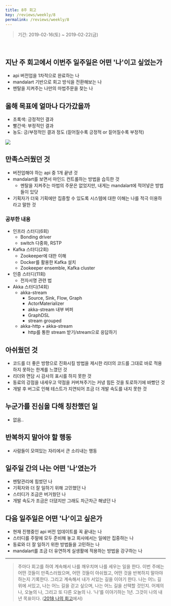```yaml
---
title: 8주 회고
key: /reviews/weekly/8
permalink: /reviews/weekly/8
---
```


> 기간: 2019-02-16(토) ~ 2019-02-22(금)
<br/>

## 지난 주 회고에서 이번주 일주일은 어떤 '나'이고 싶었는가
- api 버전업을 1차적으로 완료하는 나
- mandalart 기반으로 회고 방식을 전환해보는 나
- 멘탈을 지켜주는 나만의 마법주문을 찾는 나

## 올해 목표에 얼마나 다가갔을까
- 초록색: 긍정적인 결과
- 빨간색: 부정적인 결과
- 농도: 긍/부정적인 결과 정도 (짙어질수록 긍정적 or 짙어질수록 부정적)

<img src="https://github.com/ssosso/ssosso.github.io/blob/master/_posts/.images/8%EC%A3%BC-%ED%9A%8C%EA%B3%A0_1.png?raw=true"/>


## 만족스러웠던 것
- 버전업해야 하는 api 중 1개 끝낸 것
- mandalart를 보면서 마인드 컨트롤하는 방법을 습득한 것
  - 멘탈을 지켜주는 마법의 주문은 없었지만, 내게는 mandalart에 적어넣은 방법들이 있닷
- 기획자가 더욱 기획에만 집중할 수 있도록 시스템에 대한 이해는 나를 적극 이용하라고 말한 것

### 공부한 내용
- 인프라 스터디(6회)
  - Bonding driver
  - switch 다중화, RSTP
- Kafka 스터디(2회)
  - Zookeeper에 대한 이해
  - Docker를 활용한 Kafka 설치
  - Zookeeper ensemble, Kafka cluster
- 인증 스터디(11회)
  - 전자서명 관련 법
- Akka 스터디(14회)
  - akka-stream
    - Source, Sink, Flow, Graph
    - ActorMaterializer
    - akka-stream 내부 버퍼
    - GraphDSL
    - stream grouped
  - akka-http + akka-stream
    - http를 통한 stream 받기/stream으로 응답하기

## 아쉬웠던 것
- 코드를 더 좋은 방향으로 진화시킬 방법을 제시한 리더의 코드를 그대로 바로 적용하지 못하는 한계를 느꼈던 것
- 리더와 면담 시 감사의 표시를 하지 못한 것
- 동료의 강점을 내세우고 약점을 커버쳐주기는 커녕 힘든 것을 토로하기에 바빴던 것
- 개발 후 버그로 인해 테스트가 지연되어 조금 더 개발 속도를 내지 못한 것

## 누군가를 진심을 다해 칭찬했던 일
- 없음..

## 반복하지 말아야 할 행동
- 사람들이 모여있는 자리에서 큰 소리내는 행동

## 일주일 간의 나는 어떤 '나'였는가
- 멘탈관리에 힘썼던 나
- 기획자와 더 잘 일하기 위해 고민했던 나
- 스터디가 조금은 버거웠던 나
- 개발 속도가 조금은 더뎠지만 그래도 차근차근 해냈던 나

## 다음 일주일은 어떤 '나'이고 싶은가
- 현재 진행중인 api 버전 업데이트를 꼭 끝내는 나
- 스터디를 주말에 모두 준비해 놓고 회사에서는 일에만 집중하는 나
- 동료와 더 잘 일하기 위한 방법들을 고민하는 나
- mandalart를 조금 더 유연하게 실생활에 적용하는 방법을 강구하는 나

----

> 주마다 회고를 하여 계속해서 나를 깨우치며 나를 세우는 일을 한다. 이번 주에는 어떤 것들이 만족스러웠으며, 어떤 것들이 아쉬웠고, 어떤 것을 반복하지 말아야 하는지 기록한다. 그리고 계속해서 내가 서있는 길을 이야기 한다. 나는 어느 길 위에 서있고, 나는 어느 길을 걷고 싶으며, 나는 어느 길을 선택할 것인지. 어제의 나, 오늘의 나, 그리고 또 다른 오늘의 나. ‘나’를 이야기하는 1년. 그것이 나의 내년 목표이다. ([2018 나의 회고](https://ssosso.github.io/2018/12/30/2018-%EB%82%98%EC%9D%98-%ED%9A%8C%EA%B3%A0.html)에서)
